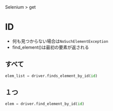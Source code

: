 Selenium > get
# ID
- 何も見つからない場合は```NoSuchElementException```
- find_element()は最初の要素が返される
## すべて
```python
elem_list = driver.finds_element_by_id(id)
```

## １つ
```python
elem = driver.find_element_by_id(id)
```
